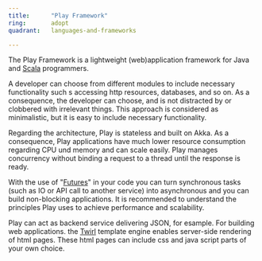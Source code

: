 ```yaml
---
title:      "Play Framework"
ring:       adopt
quadrant:   languages-and-frameworks

---
```


The Play Framework is a lightweight (web)application framework for Java and [Scala](https://extranet.aoe.com/confluence/display/knowledge/Scala+Lang) programmers.

A developer can choose from different modules to include necessary functionality such s accessing http resources, databases, and so on. As a consequence, the developer can choose, and is not distracted by or clobbered with irrelevant things. This approach is considered as minimalistic, but it is easy to include necessary functionality.

Regarding the architecture, Play is stateless and built on Akka. As a consequence, Play applications have much lower resource consumption regarding CPU und memory and can scale easily. Play manages concurrency without binding a request to a thread until the response is ready.

With the use of "[Futures](http://docs.scala-lang.org/overviews/core/futures.html)" in your code you can turn synchronous tasks (such as IO or API call to another service) into asynchronous and you can build non-blocking applications. It is recommended to understand the principles Play uses to achieve performance and scalability.

Play can act as backend service delivering JSON, for esample. For building web applications. the [Twirl](https://www.playframework.com/documentation/2.5.x/ScalaTemplates) template engine enables server-side rendering of html pages. These html pages can include css and java script parts of your own choice.
